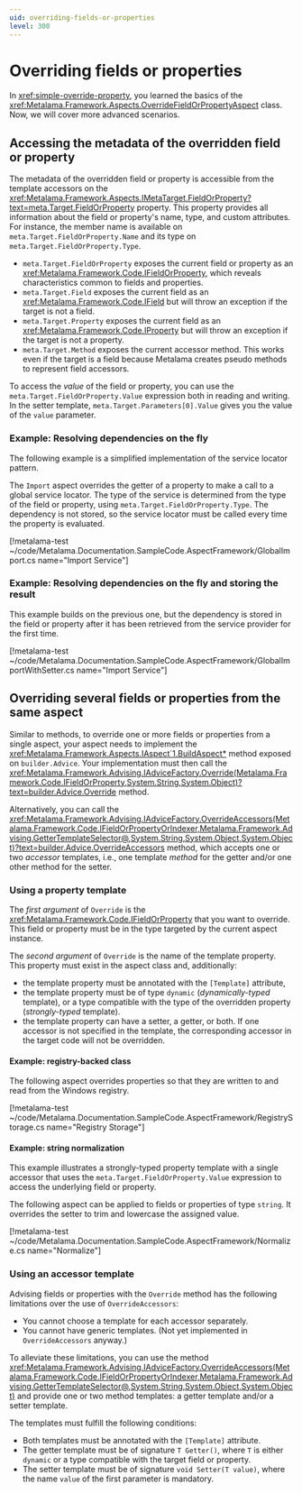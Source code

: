 ```yaml
---
uid: overriding-fields-or-properties
level: 300
---
```


# Overriding fields or properties

In <xref:simple-override-property>, you learned the basics of the <xref:Metalama.Framework.Aspects.OverrideFieldOrPropertyAspect> class. Now, we will cover more advanced scenarios.

## Accessing the metadata of the overridden field or property

The metadata of the overridden field or property is accessible from the template accessors on the <xref:Metalama.Framework.Aspects.IMetaTarget.FieldOrProperty?text=meta.Target.FieldOrProperty> property. This property provides all information about the field or property's name, type, and custom attributes. For instance, the member name is available on `meta.Target.FieldOrProperty.Name` and its type on `meta.Target.FieldOrProperty.Type`.

- `meta.Target.FieldOrProperty` exposes the current field or property as an <xref:Metalama.Framework.Code.IFieldOrProperty>, which reveals characteristics common to fields and properties.
- `meta.Target.Field` exposes the current field as an <xref:Metalama.Framework.Code.IField> but will throw an exception if the target is not a field.
- `meta.Target.Property` exposes the current field as an <xref:Metalama.Framework.Code.IProperty> but will throw an exception if the target is not a property.
- `meta.Target.Method` exposes the current accessor method. This works even if the target is a field because Metalama creates pseudo methods to represent field accessors.

To access the _value_ of the field or property, you can use the `meta.Target.FieldOrProperty.Value` expression both in reading and writing. In the setter template, `meta.Target.Parameters[0].Value` gives you the value of the `value` parameter.

### Example: Resolving dependencies on the fly

The following example is a simplified implementation of the service locator pattern.

The `Import` aspect overrides the getter of a property to make a call to a global service locator. The type of the service is determined from the type of the field or property, using `meta.Target.FieldOrProperty.Type`.
The dependency is not stored, so the service locator must be called every time the property is evaluated.

[!metalama-test ~/code/Metalama.Documentation.SampleCode.AspectFramework/GlobalImport.cs name="Import Service"]

### Example: Resolving dependencies on the fly and storing the result

This example builds on the previous one, but the dependency is stored in the field or property after it has been retrieved from the service provider for the first time.

[!metalama-test ~/code/Metalama.Documentation.SampleCode.AspectFramework/GlobalImportWithSetter.cs name="Import Service"]

## Overriding several fields or properties from the same aspect

Similar to methods, to override one or more fields or properties from a single aspect, your aspect needs to implement the <xref:Metalama.Framework.Aspects.IAspect`1.BuildAspect*> method exposed on `builder.Advice`. Your implementation must then call the <xref:Metalama.Framework.Advising.IAdviceFactory.Override(Metalama.Framework.Code.IFieldOrProperty,System.String,System.Object)?text=builder.Advice.Override> method.

Alternatively, you can call the <xref:Metalama.Framework.Advising.IAdviceFactory.OverrideAccessors(Metalama.Framework.Code.IFieldOrPropertyOrIndexer,Metalama.Framework.Advising.GetterTemplateSelector@,System.String,System.Object,System.Object)?text=builder.Advice.OverrideAccessors> method, which accepts one or two _accessor_ templates, i.e., one template _method_ for the getter and/or one other method for the setter.

### Using a property template

The _first argument_ of `Override` is the <xref:Metalama.Framework.Code.IFieldOrProperty> that you want to override. This field or property must be in the type targeted by the current aspect instance.

The _second argument_ of `Override` is the name of the template property. This property must exist in the aspect class and, additionally:

* the template property must be annotated with the `[Template]` attribute,
* the template property must be of type `dynamic` (_dynamically-typed_ template), or a type compatible with the type of the overridden property (_strongly-typed_ template).
* the template property can have a setter, a getter, or both. If one accessor is not specified in the template, the corresponding accessor in the target code will not be overridden.

#### Example: registry-backed class

The following aspect overrides properties so that they are written to and read from the Windows registry.

[!metalama-test ~/code/Metalama.Documentation.SampleCode.AspectFramework/RegistryStorage.cs name="Registry Storage"]

#### Example: string normalization

This example illustrates a strongly-typed property template with a single accessor that uses the `meta.Target.FieldOrProperty.Value` expression to access the underlying field or property.

The following aspect can be applied to fields or properties of type `string`. It overrides the setter to trim and lowercase the assigned value.

[!metalama-test  ~/code/Metalama.Documentation.SampleCode.AspectFramework/Normalize.cs name="Normalize"]

### Using an accessor template

Advising fields or properties with the `Override` method has the following limitations over the use of `OverrideAccessors`:

* You cannot choose a template for each accessor separately.
* You cannot have generic templates.  (Not yet implemented in `OverrideAccessors` anyway.)

To alleviate these limitations, you can use the method <xref:Metalama.Framework.Advising.IAdviceFactory.OverrideAccessors(Metalama.Framework.Code.IFieldOrPropertyOrIndexer,Metalama.Framework.Advising.GetterTemplateSelector@,System.String,System.Object,System.Object)> and provide one or two method templates: a getter template and/or a setter template.

The templates must fulfill the following conditions:

* Both templates must be annotated with the `[Template]` attribute.
* The getter template must be of signature `T Getter()`, where `T` is either `dynamic` or a type compatible with the target field or property.
* The setter template must be of signature `void Setter(T value)`, where the name `value` of the first parameter is mandatory.

[comment]: # (TODO: example)
